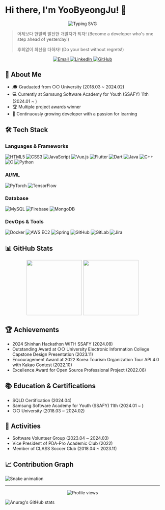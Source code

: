 
# Hi there, I'm YooByeongJu! 👋

<div align="center">
  <img src="https://readme-typing-svg.herokuapp.com?font=Fira+Code&pause=1000&color=2C90F7&center=true&vCenter=true&width=435&lines=Full+Stack+Developer;AI+%26+Machine+Learning+Enthusiast;Always+learning+new+things" alt="Typing SVG" />
</div>

> 어제보다 한발짝 발전한 개발자가 되자! (Become a developer who's one step ahead of yesterday!)
> 
> 후회없이 최선을 다하자! (Do your best without regrets!)

<p align="center">
  <a href="mailto:your.email@example.com">
    <img src="https://img.shields.io/badge/-Email-red?style=flat-square&logo=gmail&logoColor=white" alt="Email" />
  </a>
  <a href="https://www.linkedin.com/in/your-linkedin/">
    <img src="https://img.shields.io/badge/-LinkedIn-0077B5?style=flat-square&logo=linkedin&logoColor=white" alt="LinkedIn" />
  </a>
  <a href="https://github.com/YooByeongJu">
    <img src="https://img.shields.io/badge/-GitHub-181717?style=flat-square&logo=github" alt="GitHub" />
  </a>
</p>

## 🚀 About Me
- 🎓 Graduated from ○○ University (2018.03 ~ 2024.02)
- 💻 Currently at Samsung Software Academy for Youth (SSAFY) 11th (2024.01 ~ )
- 🏆 Multiple project awards winner
- 🌱 Continuously growing developer with a passion for learning

## 🛠️ Tech Stack

### Languages & Frameworks
![HTML5](https://img.shields.io/badge/-HTML5-E34F26?style=flat-square&logo=html5&logoColor=white)
![CSS3](https://img.shields.io/badge/-CSS3-1572B6?style=flat-square&logo=css3)
![JavaScript](https://img.shields.io/badge/-JavaScript-F7DF1E?style=flat-square&logo=javascript&logoColor=black)
![Vue.js](https://img.shields.io/badge/-Vue.js-4FC08D?style=flat-square&logo=vue.js&logoColor=white)
![Flutter](https://img.shields.io/badge/-Flutter-02569B?style=flat-square&logo=flutter)
![Dart](https://img.shields.io/badge/-Dart-0175C2?style=flat-square&logo=dart)
![Java](https://img.shields.io/badge/-Java-007396?style=flat-square&logo=java)
![C++](https://img.shields.io/badge/-C++-00599C?style=flat-square&logo=c%2B%2B)
![C](https://img.shields.io/badge/-C-A8B9CC?style=flat-square&logo=c&logoColor=white)
![Python](https://img.shields.io/badge/-Python-3776AB?style=flat-square&logo=python&logoColor=white)

### AI/ML
![PyTorch](https://img.shields.io/badge/-PyTorch-EE4C2C?style=flat-square&logo=pytorch&logoColor=white)
![TensorFlow](https://img.shields.io/badge/-TensorFlow-FF6F00?style=flat-square&logo=tensorflow&logoColor=white)

### Database
![MySQL](https://img.shields.io/badge/-MySQL-4479A1?style=flat-square&logo=mysql&logoColor=white)
![Firebase](https://img.shields.io/badge/-Firebase-FFCA28?style=flat-square&logo=firebase&logoColor=black)
![MongoDB](https://img.shields.io/badge/-MongoDB-47A248?style=flat-square&logo=mongodb&logoColor=white)

### DevOps & Tools
![Docker](https://img.shields.io/badge/-Docker-2496ED?style=flat-square&logo=docker&logoColor=white)
![AWS EC2](https://img.shields.io/badge/-AWS%20EC2-232F3E?style=flat-square&logo=amazon-aws)
![Spring](https://img.shields.io/badge/-Spring-6DB33F?style=flat-square&logo=spring&logoColor=white)
![GitHub](https://img.shields.io/badge/-GitHub-181717?style=flat-square&logo=github)
![GitLab](https://img.shields.io/badge/-GitLab-FCA121?style=flat-square&logo=gitlab)
![Jira](https://img.shields.io/badge/-Jira-0052CC?style=flat-square&logo=jira)

## 📊 GitHub Stats

<div align="center">
  <img height="180em" src="https://github-readme-stats.vercel.app/api?username=YooByeongJu&show_icons=true&theme=radical&include_all_commits=true&count_private=true"/>
  <img height="180em" src="https://github-readme-stats.vercel.app/api/top-langs/?username=YooByeongJu&layout=compact&langs_count=7&theme=radical"/>
</div>

## 🏆 Achievements
- 2024 Shinhan Hackathon WITH SSAFY (2024.09)
- Outstanding Award at ○○ University Electronic Information College Capstone Design Presentation (2023.11)
- Encouragement Award at 2022 Korea Tourism Organization Tour API 4.0 with Kakao Contest (2022.10)
- Excellence Award for Open Source Professional Project (2022.06)

## 📚 Education & Certifications
- SQLD Certification (2024.04)
- Samsung Software Academy for Youth (SSAFY) 11th (2024.01 ~ )
- ○○ University (2018.03 ~ 2024.02)

## 🌟 Activities
- Software Volunteer Group (2023.04 ~ 2024.03)
- Vice President of PDA-Pro Academic Club (2022)
- Member of CLASS Soccer Club (2018.04 ~ 2023.11)

## 📈 Contribution Graph

![Snake animation](https://github.com/YooByeongJu/YooByeongJu/blob/output/github-contribution-grid-snake.svg)

---

<p align="center">
  <img src="https://komarev.com/ghpvc/?username=YooByeongJu&label=Profile%20views&color=0e75b6&style=flat" alt="Profile views" />
</p>

![Anurag's GitHub stats](https://github-readme-stats.vercel.app/api?username=youbj&show_icons=true&theme=radical)
